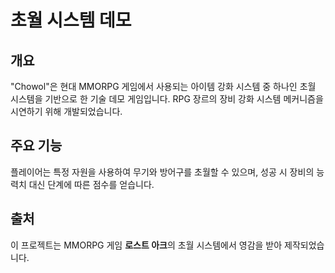 # 초월 시스템 데모
## 개요
"Chowol"은 현대 MMORPG 게임에서 사용되는 아이템 강화 시스템 중 하나인 초월 시스템을 기반으로 한 기술 데모 게임입니다. 
RPG 장르의 장비 강화 시스템 메커니즘을 시연하기 위해 개발되었습니다.

## 주요 기능
플레이어는 특정 자원을 사용하여 무기와 방어구를 초월할 수 있으며, 성공 시 장비의 능력치 대신 단계에 따른 점수를 얻습니다.

## 출처
이 프로젝트는 MMORPG 게임 **로스트 아크**의 초월 시스템에서 영감을 받아 제작되었습니다.
